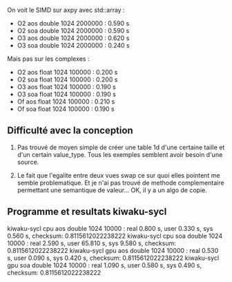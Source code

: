 
On voit le SIMD sur axpy avec std::array :
- O2 aos double 1024 2000000 : 0.590 s
- O2 soa double 1024 2000000 : 0.590 s
- O3 aos double 1024 2000000 : 0.620 s
- O3 soa double 1024 2000000 : 0.240 s

Mais pas sur les complexes :
- O2 aos float 1024 100000 : 0.200 s
- O2 soa float 1024 100000 : 0.200 s
- O3 aos float 1024 100000 : 0.190 s
- O3 soa float 1024 100000 : 0.190 s
- Of aos float 1024 100000 : 0.210 s
- Of soa float 1024 100000 : 0.190 s

## Difficulté avec la conception

1) Pas trouvé de moyen simple de créer une table 1d
   d'une certaine taille et d'un certain value_type.
   Tous les exemples semblent avoir besoin d'une source.

2) Le fait que l'egalite entre deux vues swap ce sur
   quoi elles pointent me semble problematique. Et je
   n'ai pas trouvé de methode complementaire permettant
   une semantique de valeur... OK, il y a un algo de copie.

## Programme et resultats kiwaku-sycl

kiwaku-sycl cpu aos double 1024 10000 : real 0.800 s, user  0.330 s, sys 0.560 s, checksum: 0.8115612022238222
kiwaku-sycl cpu soa double 1024 10000 : real 2.590 s, user 65.810 s, sys 9.580 s, checksum: 0.8115612022238222
kiwaku-sycl gpu aos double 1024 10000 : real 0.530 s, user  0.090 s, sys 0.420 s, checksum: 0.8115612022238222
kiwaku-sycl gpu soa double 1024 10000 : real 1.090 s, user  0.580 s, sys 0.490 s, checksum: 0.8115612022238222

